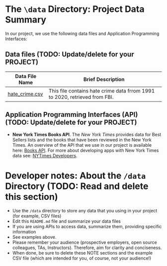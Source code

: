 # The `\data` Directory: Project Data Summary

In our project, we use the following data files and Application Programming Interfaces:

## Data files (TODO: Update/delete for your PROJECT)

| Data File Name                     | Brief Description                                                          |
|----------------------------------|--------------------------------------|
| [hate_crime.csv](./hate_crime.csv) | This file contains hate crime data frrom 1991 to 2020, retrieved from FBI. |

## Application Programming Interfaces (API) (TODO: Update/delete for your PROJECT)

-   **New York Times Books API**. The *New York Times* provides data for Best Sellers lists and the books that have been reviewed in the New York Times. An overview of the API that we use in our project is available here: [Books API](https://developer.nytimes.com/docs/books-product/1/overview). For more about developing apps with New York Times data see: [NYTimes Developers](https://developer.nytimes.com/).

# Developer notes: About the `/data` Directory (TODO: Read and delete this section)

-   Use the `/data` directory to store any data that you using in your project (for example, CSV files)
-   Edit this `README.md` file and summarize your data files
-   If you are using APIs to access data, summarize them, providing specific information
-   See examples above.
-   Please remember your audience (prospective employers, open source colleagues, TAs, Instructors). Therefore, aim for clarity and conciseness.
-   When done, be sure to delete these NOTE sections and the example CSV file (which are intended for you, of course, not your audience!)
